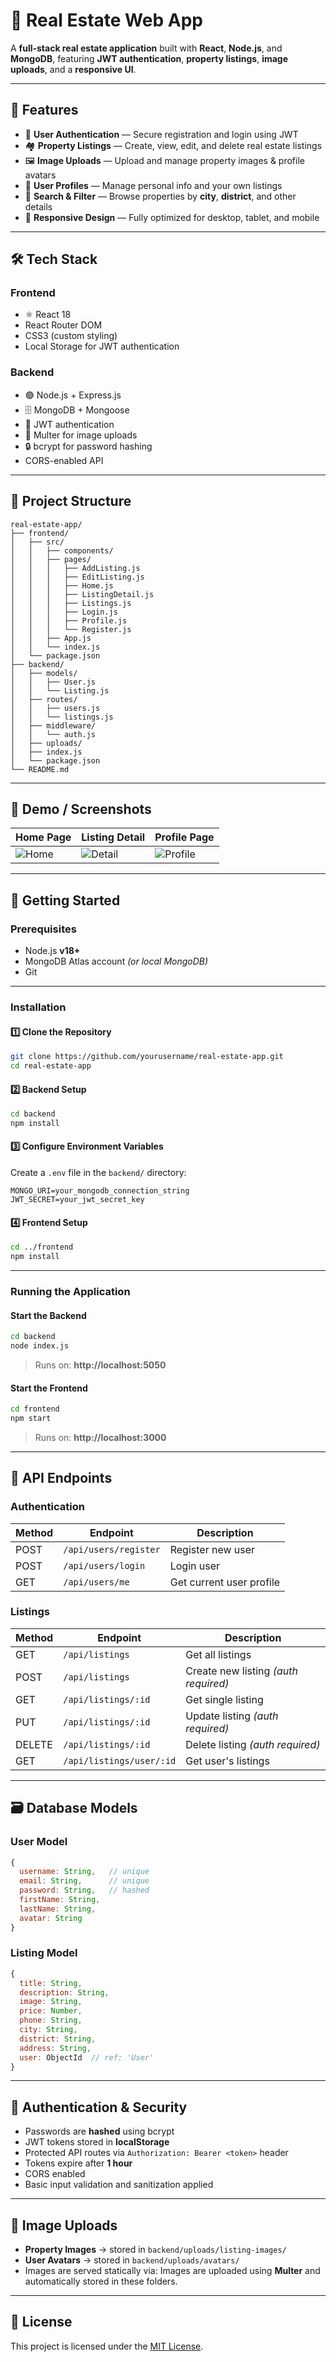 
# 🏡 Real Estate Web App

A **full-stack real estate application** built with **React**, **Node.js**, and **MongoDB**, featuring **JWT authentication**, **property listings**, **image uploads**, and a **responsive UI**.  

---

## 🚀 Features

- 🔐 **User Authentication** — Secure registration and login using JWT  
- 🏘️ **Property Listings** — Create, view, edit, and delete real estate listings  
- 🖼️ **Image Uploads** — Upload and manage property images & profile avatars  
- 👤 **User Profiles** — Manage personal info and your own listings  
- 🔎 **Search & Filter** — Browse properties by **city**, **district**, and other details  
- 📱 **Responsive Design** — Fully optimized for desktop, tablet, and mobile

---

## 🛠️ Tech Stack

### **Frontend**
- ⚛️ React 18
- React Router DOM
- CSS3 (custom styling)
- Local Storage for JWT authentication

### **Backend**
- 🟢 Node.js + Express.js
- 🗄️ MongoDB + Mongoose
- 🔑 JWT authentication
- 📂 Multer for image uploads
- 🔒 bcrypt for password hashing
- CORS-enabled API

---

## 📁 Project Structure

```
real-estate-app/
├── frontend/
│   ├── src/
│   │   ├── components/
│   │   ├── pages/
│   │   │   ├── AddListing.js
│   │   │   ├── EditListing.js
│   │   │   ├── Home.js
│   │   │   ├── ListingDetail.js
│   │   │   ├── Listings.js
│   │   │   ├── Login.js
│   │   │   ├── Profile.js
│   │   │   └── Register.js
│   │   ├── App.js
│   │   └── index.js
│   └── package.json
├── backend/
│   ├── models/
│   │   ├── User.js
│   │   └── Listing.js
│   ├── routes/
│   │   ├── users.js
│   │   └── listings.js
│   ├── middleware/
│   │   └── auth.js
│   ├── uploads/
│   ├── index.js
│   └── package.json
└── README.md
```

---

## 🎥 Demo / Screenshots 

| Home Page                | Listing Detail             | Profile Page          |
|-------------------------|----------------------------|------------------------|
| ![Home](./assets/home.png) | ![Detail](./assets/detail.png) | ![Profile](./assets/profile.png) |

---

## 🚀 Getting Started

### **Prerequisites**
- Node.js **v18+**  
- MongoDB Atlas account *(or local MongoDB)*  
- Git

---

### **Installation**

#### 1️⃣ Clone the Repository
```bash
git clone https://github.com/yourusername/real-estate-app.git
cd real-estate-app
```

#### 2️⃣ Backend Setup
```bash
cd backend
npm install
```

#### 3️⃣ Configure Environment Variables
Create a `.env` file in the `backend/` directory:
```env
MONGO_URI=your_mongodb_connection_string
JWT_SECRET=your_jwt_secret_key
```

#### 4️⃣ Frontend Setup
```bash
cd ../frontend
npm install
```

---

### **Running the Application**

#### Start the Backend
```bash
cd backend
node index.js
```
> Runs on: **http://localhost:5050**

#### Start the Frontend
```bash
cd frontend
npm start
```
> Runs on: **http://localhost:3000**

---

## 📡 API Endpoints

### **Authentication**
| Method | Endpoint            | Description          |
|--------|---------------------|----------------------|
| POST   | `/api/users/register` | Register new user |
| POST   | `/api/users/login`    | Login user |
| GET    | `/api/users/me`       | Get current user profile |

### **Listings**
| Method | Endpoint                | Description |
|--------|-------------------------|-------------|
| GET    | `/api/listings`         | Get all listings |
| POST   | `/api/listings`         | Create new listing *(auth required)* |
| GET    | `/api/listings/:id`     | Get single listing |
| PUT    | `/api/listings/:id`     | Update listing *(auth required)* |
| DELETE | `/api/listings/:id`     | Delete listing *(auth required)* |
| GET    | `/api/listings/user/:id` | Get user's listings |

---

## 🗃️ Database Models

### **User Model**
```javascript
{
  username: String,   // unique
  email: String,      // unique
  password: String,   // hashed
  firstName: String,
  lastName: String,
  avatar: String
}
```

### **Listing Model**
```javascript
{
  title: String,
  description: String,
  image: String,
  price: Number,
  phone: String,
  city: String,
  district: String,
  address: String,
  user: ObjectId  // ref: 'User'
}
```

---

## 🔐 Authentication & Security

- Passwords are **hashed** using bcrypt  
- JWT tokens stored in **localStorage**  
- Protected API routes via `Authorization: Bearer <token>` header  
- Tokens expire after **1 hour**  
- CORS enabled  
- Basic input validation and sanitization applied

---

## 📸 Image Uploads

- **Property Images** → stored in `backend/uploads/listing-images/`
- **User Avatars** → stored in `backend/uploads/avatars/`
- Images are served statically via:
Images are uploaded using **Multer** and automatically stored in these folders.


---



## 📄 License

This project is licensed under the [MIT License](LICENSE).
